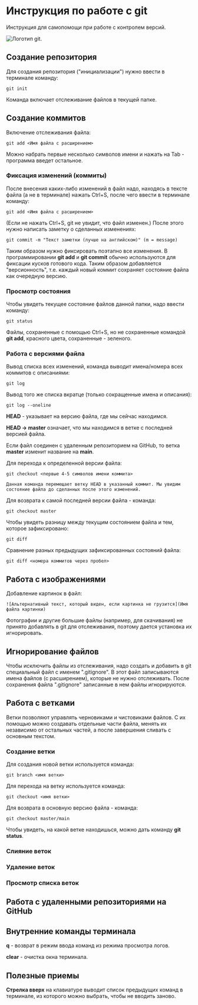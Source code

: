 # **Инструкция по работе с git**

Инструкция для самопомощи при работе с контролем версий.

![Логотип git.](git-image.png)

## **Создание репозитория**

Для создания репозитория ("инициализации") нужно ввести в терминале команду: 

    git init

Команда включает отслеживание файлов в текущей папке.

## **Создание коммитов**

Включение отслеживания файла:

    git add <Имя файла с расширением>

Можно набрать первые несколько символов имени и нажать на Tab - программа введет остальное.

### **Фиксация изменений (коммиты)**

После внесения каких-либо изменений в файл надо, находясь в тексте файла (а не в терминале) нажать Ctrl+S, после чего ввести в терминале команду:

    git add <Имя файла с расширением>

(Если не нажать Ctrl+S, git не увидит, что файл изменен.)
После этого нужно написать заметку о сделанных изменениях:

    git commit -m "Текст заметки (лучше на английском)" (m = message)

Таким образом нужно фиксировать поэтапно все изменения.
В программировании **git add** и **git commit** обычно используются для фиксации кусков готового кода. Таким образом добавляется "версионность", т.е. каждый новый коммит сохраняет состояние файла как очередную версию.

### **Просмотр состояния**

Чтобы увидеть текущее состояние файлов данной папки, надо ввести команду:

    git status

Файлы, сохраненные с помощью Ctrl+S, но не сохраненные командой **git add**, красного цвета, сохраненные - зеленого.

### **Работа с версиями файла**

Вывод списка всех изменений, команда выводит имена/номера всех коммитов с описаниями:

    git log

Вывод того же списка вкратце (только сокращенные имена и описания):

    git log --oneline

**HEAD** - указывает на версию файла, где мы сейчас находимся.

**HEAD -> master** означает, что мы находимся в ветке с последней версией файла.

Если файл соединен с удаленным репозиторием на GitHub, то ветка **master** изменит название на **main**.

Для перехода к определенной версии файла:

    git checkout <первые 4-5 символов имени коммита>
      
    Данная команда перемещает ветку HEAD в указанный коммит. Мы увидим состояние файла до сделанных после этого изменений.

Для возврата к самой последней версии файла - команда:

    git checkout master

Чтобы увидеть разницу между текущим состоянием файла и тем, которое зафиксировано:

    git diff

Сравнение разных предыдущих зафиксированных состояний файла:

    git diff <номера коммитов через пробел>

## **Работа с изображениями**

Добавление картинок в файл:
    
    ![Альтернативный текст, который виден, если картинка не грузится](Имя файла картинки)

Фотографии и другие большие файлы (например, для скачивания) не принято добавлять в git для отслеживания, поэтому дается установка их игнорировать.

## **Игнорирование файлов**

Чтобы исключить файлы из отслеживания, надо создать и добавить в git специальный файл с именем ".gitignore".
В этот файл записываются имена файлов (с расширением), которые не нужно отслеживать. После сохранения файла ".gitignore" записанные в нем файлы игнорируются.

## **Работа с ветками**

Ветки позволяют управлять черновиками и чистовиками файлов. С их помощью можно создавать отдельные части файла, менять их независимо от остальных частей, а после завершения сливать с основным текстом.

### **Создание ветки**

Для создания новой ветки используется команда:

    git branch <имя ветки>

Для перехода на ветку используется команда:

    git checkout <имя ветки>

Для возврата в основную версию файла - команда:

    git checkout master/main

Чтобы увидеть, на какой ветке находишься, можно дать команду **git status**.

### **Слияние веток**

### **Удаление веток**

### **Просмотр списка веток**


## **Работа с удаленными репозиториями на GitHub**

## **Внутренние команды терминала**

**q** - возврат в режим ввода команд из режима просмотра логов.

**clear** - очистка окна терминала.

## **Полезные приемы**

**Стрелка вверх** на клавиатуре выводит список предыдущих команд в терминале, из которого можно выбрать, чтобы не вводить заново.
